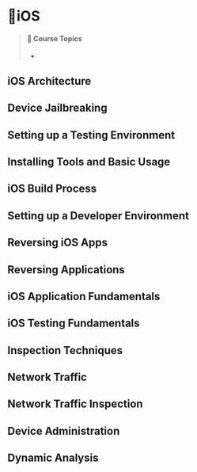 # 📒iOS

> #### 📕 Course Topics
>
> - 
>

## iOS Architecture



## Device Jailbreaking



## Setting up a Testing Environment



## Installing Tools and Basic Usage



## iOS Build Process



## Setting up a Developer Environment



## Reversing iOS Apps



## Reversing Applications



## iOS Application Fundamentals



## iOS Testing Fundamentals



## Inspection Techniques



## Network Traffic



## Network Traffic Inspection



## Device Administration



## Dynamic Analysis



